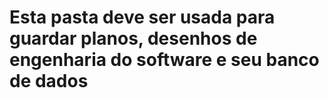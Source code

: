 # Esta pasta deve ser usada para guardar planos, desenhos de engenharia do software e seu banco de dados
